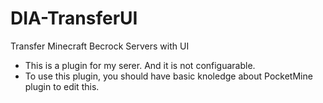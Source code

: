 # DIA-TransferUI
Transfer Minecraft Becrock Servers with UI

- This is a plugin for my serer. And it is not configuarable.
- To use this plugin, you should have basic knoledge about PocketMine plugin to edit this.
